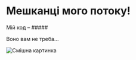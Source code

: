# Мешканці мого потоку!

Мій код – #####

Воно вам не треба...

![Смішна картинка](https://i.imgflip.com/64slsz.png?a475992)

